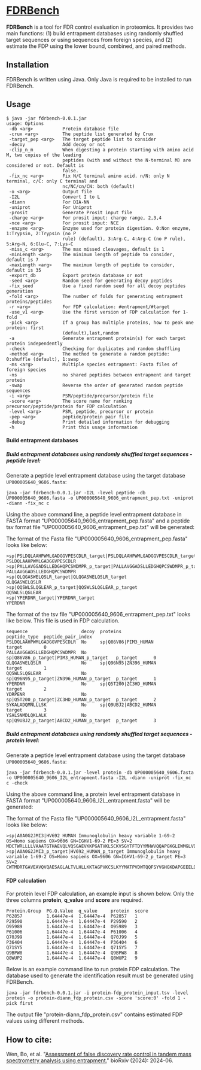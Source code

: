 # [FDRBench](https://doi.org/10.1101/2024.06.01.596967)
**FDRBench** is a tool for FDR control evaluation in proteomics. It provides two main functions: (1) build entrapment databases using randomly shuffled target sequences or using sequences from foreign species, and (2) estimate the FDP using the lower bound, combined, and paired methods.

## Installation

FDRBench is written using Java. Only Java is required to be installed to run FDRBench.

## Usage

```
$ java -jar fdrbench-0.0.1.jar
usage: Options
 -db <arg>           Protein database file
 -crux <arg>         The peptide list generated by Crux
 -target_pep <arg>   The target peptide list to consider
 -decoy              Add decoy or not
 -clip_n_m           When digesting a protein starting with amino acid M, two copies of the leading
                     peptides (with and without the N-terminal M) are considered or not. Default is
                     false.
 -fix_nc <arg>       Fix N/C terminal amino acid. n/N: only N terminal, c/C: only C terminal and
                     nc/NC/cn/CN: both (default)
 -o <arg>            Output file
 -I2L                Convert I to L
 -diann              For DIA-NN
 -uniprot            For Uniprot
 -prosit             Generate Prosit input file
 -charge <arg>       For prosit input: charge range, 2,3,4
 -nce <arg>          For prosit input: NCE
 -enzyme <arg>       Enzyme used for protein digestion. 0:Non enzyme, 1:Trypsin, 2:Trypsin (no P
                     rule) (default), 3:Arg-C, 4:Arg-C (no P rule), 5:Arg-N, 6:Glu-C, 7:Lys-C
 -miss_c <arg>       The max missed cleavages, default is 1
 -minLength <arg>    The minimum length of peptide to consider, default is 7
 -maxLength <arg>    The maximum length of peptide to consider, default is 35
 -export_db          Export protein database or not
 -seed <arg>         Random seed for generating decoy peptides
 -fix_seed           Use a fixed random seed for all decoy peptides generation
 -fold <arg>         The number of folds for generating entrapment proteins/peptides
 -r <arg>            For FDP calculation: #entrapment/#target
 -use_v1 <arg>       Use the first version of FDP calculation for 1-fold
 -pick <arg>         If a group has multiple proteins, how to peak one protein: first
                     (default),last,random
 -a                  Generate entrapment protein(s) for each target protein independently
 -check              Checking for duplicates and random shuffling
 -method <arg>       The method to generate a random peptide: 0:shuffle (default), 1:swap
 -ms <arg>           Multiple species entrapment: Fasta files of foreign species
 -ns                 no shared peptides between entrapment and target protein
 -swap               Reverse the order of generated random peptide sequences
 -i <arg>            PSM/peptide/precursor/protein file
 -score <arg>        The score name for ranking precursor/peptide/protein for FDP calculation
 -level <arg>        PSM, peptide, precursor or protein
 -pep <arg>          peptide/protein pair file
 -debug              Print detailed information for debugging
 -h                  Print this usage information
```

#### Build entrapment databases

##### Build entrapment databases using randomly shuffled target sequences - peptide level:

Generate a peptide level entrapment database using the target database `UP000005640_9606.fasta`:
```shell
java -jar fdrbench-0.0.1.jar -I2L -level peptide -db UP000005640_9606.fasta -o UP000005640_9606_entrapment_pep.txt -uniprot -diann -fix_nc c
```
Using the above command line, a peptide level entrapment database in FASTA format "UP000005640_9606_entrapment_pep.fasta" and a peptide tsv format file "UP000005640_9606_entrapment_pep.txt" will be generated:

The format of the Fasta file "UP000005640_9606_entrapment_pep.fasta" looks like below:
```
>sp|PSLDQLAAHPWMLGADGGVPESCDLR_target|PSLDQLAAHPWMLGADGGVPESCDLR_target
PSLDQLAAHPWMLGADGGVPESCDLR
>sp|PALLAVGGADSLLEDGHQPCSWDMPR_p_target|PALLAVGGADSLLEDGHQPCSWDMPR_p_target
PALLAVGGADSLLEDGHQPCSWDMPR
>sp|QLQGASWELQSLR_target|QLQGASWELQSLR_target
QLQGASWELQSLR
>sp|QQSWLSLQGLEAR_p_target|QQSWLSLQGLEAR_p_target
QQSWLSLQGLEAR
>sp|YPERDNR_target|YPERDNR_target
YPERDNR
```

The format of the tsv file "UP000005640_9606_entrapment_pep.txt" looks like below. This file is used in FDP calculation.

```
sequence                    decoy  proteins                                 peptide_type  peptide_pair_index
PSLDQLAAHPWMLGADGGVPESCDLR  No     sp|Q86V86|PIM3_HUMAN                     target        0
PALLAVGGADSLLEDGHQPCSWDMPR  No     sp|Q86V86_p_target|PIM3_HUMAN_p_target   p_target      0
QLQGASWELQSLR               No     sp|Q96N95|ZN396_HUMAN                    target        1
QQSWLSLQGLEAR               No     sp|Q96N95_p_target|ZN396_HUMAN_p_target  p_target      1
YPERDNR                     No     sp|Q5T200|ZC3HD_HUMAN                    target        2
YDRPENR                     No     sp|Q5T200_p_target|ZC3HD_HUMAN_p_target  p_target      2
SYKALADQMNLLLSK             No     sp|Q9UBJ2|ABCD2_HUMAN                    target        3
YSALSNMDLQKLALK             No     sp|Q9UBJ2_p_target|ABCD2_HUMAN_p_target  p_target      3
```

##### Build entrapment databases using randomly shuffled target sequences - protein level:

Generate a peptide level entrapment database using the target database `UP000005640_9606.fasta`:
```shell
java -jar fdrbench-0.0.1.jar -level protein -db UP000005640_9606.fasta -o UP000005640_9606_I2L_entrapment.fasta -I2L -diann -uniprot -fix_nc c -check
```
Using the above command line, a protein level entrapment database in FASTA format "UP000005640_9606_I2L_entrapment.fasta" will be generated:

The format of the Fasta file "UP000005640_9606_I2L_entrapment.fasta" looks like below:
```
>sp|A0A0G2JMI3|HV692_HUMAN Immunoglobulin heavy variable 1-69-2 OS=Homo sapiens OX=9606 GN=IGHV1-69-2 PE=3 SV=2
MDCTWRLLLLVAAATGTHAEVQLVQSGAEVKKPGATVKLSCKVSGYTFTDYYMHWVQQAPGKGLEWMGLVDPEDGETLYAEKFQGRVTLTADTSTDTAYMELSSLRSEDTAVYYCAT
>sp|A0A0G2JMI3_p_target|HV692_HUMAN_p_target Immunoglobulin heavy variable 1-69-2 OS=Homo sapiens OX=9606 GN=IGHV1-69-2_p_target PE=3 SV=2
CWTMDRTGAVEAVQVQAESAGLALTVLHLLKKTAGPVKCSLKYYMATPVDWTQQFSYVGHGKDAPGEEELDVMEGLGYLWTKQFGREAMLTLADYVLDSTTSTSTRDVTACESAYYT
```

#### FDP calculation

For protein level FDP calculation, an example input is shown below. Only the three columns **protein**, **q_value** and **score** are required.

```
Protein.Group  PG.Q.Value  q_value     protein  score
P62857         1.64447e-4  1.64447e-4  P62857   1
P29590         1.64447e-4  1.64447e-4  P29590   2
O95989         1.64447e-4  1.64447e-4  O95989   3
P61006         1.64447e-4  1.64447e-4  P61006   4
Q70J99         1.64447e-4  1.64447e-4  Q70J99   5
P36404         1.64447e-4  1.64447e-4  P36404   6
Q71SY5         1.64447e-4  1.64447e-4  Q71SY5   7
Q9BPW8         1.64447e-4  1.64447e-4  Q9BPW8   8
Q8WUP2         1.64447e-4  1.64447e-4  Q8WUP2   9
```

Below is an example command line to run protein FDP calculation. The database used to generate the identification result must be generated using FDRBench.

```shell
java -jar fdrbench-0.0.1.jar -i protein-fdp_protein_input.tsv -level protein -o protein-diann_fdp_protein.csv -score 'score:0' -fold 1 -pick first
```

The output file "protein-diann_fdp_protein.csv" contains estimated FDP values using different methods.

## How to cite:

Wen, Bo, et al. "[Assessment of false discovery rate control in tandem mass spectrometry analysis using entrapment.](https://doi.org/10.1101/2024.06.01.596967)" bioRxiv (2024): 2024-06.



